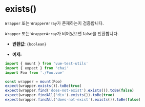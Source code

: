 # exists()

`Wrapper` 또는 `WrapperArray`가 존재하는지 검증합니다.

`Wrapper` 또는 `WrapperArray`가 비어있으면 false를 반환합니다.

- **반환값:** `{boolean}`

- **예제:**

```js
import { mount } from 'vue-test-utils'
import { expect } from 'chai'
import Foo from './Foo.vue'

const wrapper = mount(Foo)
expect(wrapper.exists()).toBe(true)
expect(wrapper.find('does-not-exist').exists()).toBe(false)
expect(wrapper.findAll('div').exists()).toBe(true)
expect(wrapper.findAll('does-not-exist').exists()).toBe(false)
```
